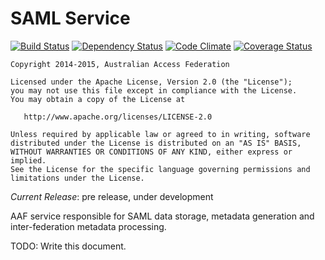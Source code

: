 # SAML Service

[![Build Status][BS img]][Build Status]
[![Dependency Status][DS img]][Dependency Status]
[![Code Climate][CC img]][Code Climate]
[![Coverage Status][CS img]][Code Climate]

[Build Status]: https://codeship.com/projects/90774
[Dependency Status]: https://gemnasium.com/ausaccessfed/saml-service
[Code Climate]: https://codeclimate.com/github/ausaccessfed/saml-service

[BS img]: https://img.shields.io/codeship/6269b040-0b3d-0133-4276-2696e3e4b295/develop.svg
[DS img]: https://img.shields.io/gemnasium/ausaccessfed/saml-service.svg
[CC img]: https://img.shields.io/codeclimate/github/ausaccessfed/saml-service.svg
[CS img]: https://img.shields.io/codeclimate/coverage/github/ausaccessfed/saml-service.svg

```
Copyright 2014-2015, Australian Access Federation

Licensed under the Apache License, Version 2.0 (the "License");
you may not use this file except in compliance with the License.
You may obtain a copy of the License at

   http://www.apache.org/licenses/LICENSE-2.0

Unless required by applicable law or agreed to in writing, software
distributed under the License is distributed on an "AS IS" BASIS,
WITHOUT WARRANTIES OR CONDITIONS OF ANY KIND, either express or implied.
See the License for the specific language governing permissions and
limitations under the License.
```

*Current Release*: pre release, under development

AAF service responsible for SAML data storage, metadata generation and inter-federation metadata processing.

TODO: Write this document.

